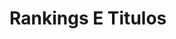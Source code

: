 <!-- TITLE: Rankings E Titulos -->
<!-- SUBTITLE: Visão geral sobre Rankings E Titulos -->

# Rankings E Titulos

